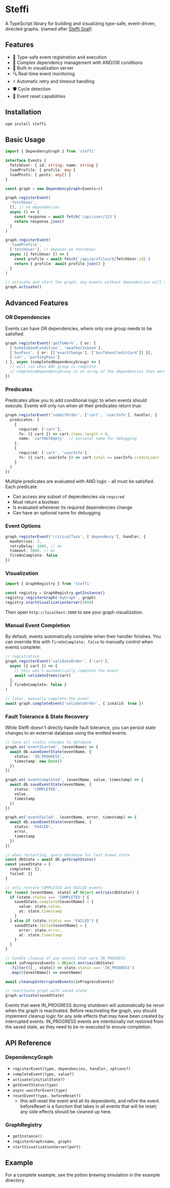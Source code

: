 # Steffi

A TypeScript library for building and visualizing type-safe, event-driven, directed graphs. (named after [Steffi Graf](https://en.wikipedia.org/wiki/Steffi_Graf))

## Features

- 🎯 Type-safe event registration and execution
- 🔄 Complex dependency management with AND/OR conditions
- 🎨 Built-in visualization server
- 🔍 Real-time event monitoring
- ⚡ Automatic retry and timeout handling
- 🛡️ Cycle detection
- 🔄 Event reset capabilities

## Installation

```bash
npm install steffi
```

## Basic Usage

```typescript
import { DependencyGraph } from 'steffi'

interface Events {
  fetchUser: { id: string; name: string }
  loadProfile: { profile: any }
  loadPosts: { posts: any[] }
}

const graph = new DependencyGraph<Events>()

graph.registerEvent(
  'fetchUser',
  [], // no dependencies
  async () => {
    const response = await fetch('/api/user/123')
    return response.json()
  }
)

graph.registerEvent(
  'loadProfile',
  ['fetchUser'], // depends on fetchUser
  async ({ fetchUser }) => {
    const profile = await fetch(`/api/profiles/${fetchUser.id}`)
    return { profile: await profile.json() }
  }
)

// activate and start the graph; any events without dependencies will run immediately
graph.activate()
```

## Advanced Features

### OR Dependencies

Events can have OR dependencies, where only one group needs to be satisfied:

```typescript
graph.registerEvent('getToWork', { or: [
  ['bikeInGoodCondition', 'weatherIsGood'],
  ['busPass', { or: [['exactChange'], ['busTakesCreditCard']] }],
  ['car', 'parkingPass']
] }, async (completedDependencyGroup) => {
  // will run when ANY group is complete.
  // completedDependencyGroup is an array of the dependencies that were completed.
})
```

### Predicates

Predicates allow you to add conditional logic to when events should execute. Events will only run when all their predicates return true:

```typescript
graph.registerEvent('submitOrder', ['cart', 'userInfo'], handler, {
  predicates: [
    {
      required: ['cart'],
      fn: ({ cart }) => cart.items.length > 0,
      name: 'cartNotEmpty'  // optional name for debugging
    },
    {
      required: ['cart', 'userInfo'],
      fn: ({ cart, userInfo }) => cart.total <= userInfo.creditLimit
    }
  ]
})
```

Multiple predicates are evaluated with AND logic - all must be satisfied. Each predicate:
- Can access any subset of dependencies via `required`
- Must return a boolean
- Is evaluated whenever its required dependencies change
- Can have an optional name for debugging

### Event Options

```typescript
graph.registerEvent('criticalTask', ['dependency'], handler, {
  maxRetries: 3,
  retryDelay: 1000, // ms
  timeout: 5000, // ms
  fireOnComplete: false
})
```

### Visualization

```typescript
import { GraphRegistry } from 'steffi'

const registry = GraphRegistry.getInstance()
registry.registerGraph('myGraph', graph)
registry.startVisualizationServer(3000)
```

Then open `http://localhost:3000` to see your graph visualization.

### Manual Event Completion

By default, events automatically complete when their handler finishes. You can override this with `fireOnComplete: false` to manually control when events complete:

```typescript
// registration
graph.registerEvent('validateOrder', ['cart'], 
  async ({ cart }) => {
    // this won't automatically complete the event
    await validateItems(cart)
  }, 
  { fireOnComplete: false }
)

// later, manually complete the event
await graph.completeEvent('validateOrder', { isValid: true })
```

### Fault Tolerance & State Recovery

While Steffi doesn't directly handle fault tolerance, you can persist state changes to an external database using the emitted events.

```typescript
// Save all status changes to database
graph.on('eventStarted', (eventName) => {
  await db.saveEventState(eventName, {
    status: 'IN_PROGRESS',
    timestamp: new Date()
  })
})

graph.on('eventCompleted', (eventName, value, timestamp) => {
  await db.saveEventState(eventName, {
    status: 'COMPLETED',
    value,
    timestamp
  })
})

graph.on('eventFailed', (eventName, error, timestamp) => {
  await db.saveEventState(eventName, {
    status: 'FAILED',
    error,
    timestamp
  })
})

// when restarting, query database for last known state
const dbState = await db.getGraphState()
const savedState = {
  completed: {},
  failed: {}
}

// only restore COMPLETED and FAILED events
for (const [eventName, state] of Object.entries(dbState)) {
  if (state.status === 'COMPLETED') {
    savedState.completed[eventName] = {
      value: state.value,
      at: state.timestamp
    }
  } else if (state.status === 'FAILED') {
    savedState.failed[eventName] = {
      error: state.error,
      at: state.timestamp
    }
  }
}

// handle cleanup of any events that were IN_PROGRESS
const inProgressEvents = Object.entries(dbState)
  .filter(([_, state]) => state.status === 'IN_PROGRESS')
  .map(([eventName]) => eventName)

await cleanupInterruptedEvents(inProgressEvents)

// reactivate graph with saved state
graph.activate(savedState)
```

Events that were IN_PROGRESS during shutdown will automatically be rerun when the graph is reactivated. Before reactivating the graph, you should implement cleanup logic for any side effects that may have been created by interrupted events. IN_PROGRESS events are intentionally not restored from the saved state, as they need to be re-executed to ensure completion.

## API Reference

### DependencyGraph

- `registerEvent(type, dependencies, handler, options?)`
- `completeEvent(type, value?)`
- `activate(initialState?)`
- `getEventStatus(type)`
- `async waitForEvent(type)`
- `resetEvent(type, beforeReset?)`
    - this will reset the event and all its dependents, and refire the event. beforeReset is a function that takes in all events that will be reset; any side effects should be cleaned up here.

### GraphRegistry

- `getInstance()`
- `registerGraph(name, graph)`
- `startVisualizationServer(port)`

## Example

For a complete example, see the potion brewing simulation in the example directory.